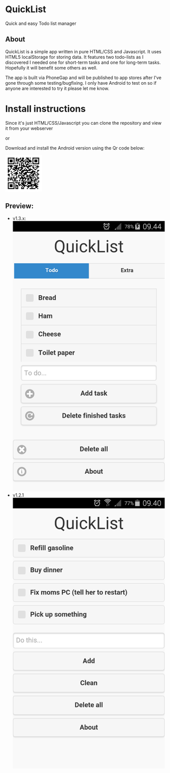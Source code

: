 QuickList
=====
Quick and easy Todo list manager


## About
QuickList is a simple app written in pure HTML/CSS and Javascript. It uses HTML5 localStorage for storing data.
It features two todo-lists as I discovered I needed one for short-term tasks and one for long-term tasks. Hopefully it will benefit some others as well.

The app is built via PhoneGap and will be published to app stores after I've gone through some testing/bugfixing. I only have Android to test on so if anyone are interested to try it please let me know.


# Install instructions
Since it's just HTML/CSS/Javascript you can clone the repository and view it from your webserver

or

Download and install the Android version using the Qr code below:

![Qr code download](quicklist_qrcode.png?raw=true "Qr code download")


## Preview:
- v1.3.x:
![Screenshot QuickList](screenshot_v1.3.x.png?raw=true "Screenshot Quicklist")
- v1.2.1
![Screenshot QuickList](screenshot_v1.2.1.png?raw=true "Screenshot QuickList")
